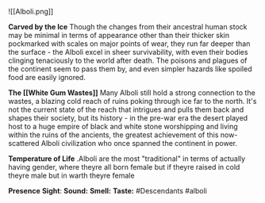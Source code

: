 ![[Alboli.png]]

**Carved by the Ice**
Though the changes from their ancestral human stock may be minimal in terms of
appearance other than their thicker skin pockmarked with scales on major points of wear, they run far deeper than the surface - the Alboli excel in sheer survivability,
with even their bodies  clinging tenaciously to the world after death. The poisons
and plagues of the continent seem to pass them by, and even simpler hazards like
spoiled food are easily ignored.

**The [[White Gum Wastes]]**
Many Alboli still hold a strong connection to the wastes, a blazing cold reach of ruins poking through ice far to the north. It's not the current state of the reach that intrigues and pulls them back and shapes their society, but its history - in the pre-war era the desert played host to a huge empire of black and white stone worshipping and living within the ruins of the ancients, the greatest achievement of this now-scattered Alboli civilization who once spanned the continent in power.

**Temperature of Life**
.Alboli are the most "traditional" in terms of actually having gender, where theyre all born female but if theyre raised in cold theyre male but in warth theyre female


**Presence** 
**Sight**:
**Sound:** 
**Smell:** 
**Taste:** 
#Descendants #alboli 